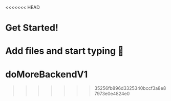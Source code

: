 <<<<<<< HEAD
# Get Started!

Add files and start typing 🎉
=======
# doMoreBackendV1
>>>>>>> 35256fb896d3325340bccf3a8e87973e0e4824e0
